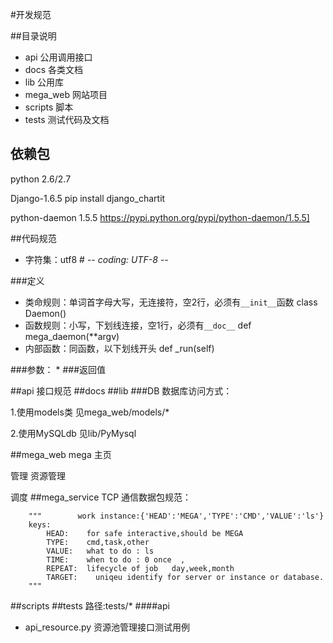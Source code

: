 #开发规范

##目录说明
* api  公用调用接口
* docs 各类文档
* lib  公用库
* mega_web  网站项目
* scripts   脚本
* tests		测试代码及文档

##  依赖包
python 2.6/2.7

Django-1.6.5
pip install django_chartit

python-daemon 1.5.5  <a>https://pypi.python.org/pypi/python-daemon/1.5.5]</a>

##代码规范

* 字符集：utf8	# -*- coding: UTF-8 -*-


###定义

* 类命规则：单词首字母大写，无连接符，空2行，必须有`__init__`函数  class Daemon()
* 函数规则：小写，下划线连接，空1行，必须有`__doc__`   def mega_daemon(**argv)
* 内部函数：同函数，以下划线开头		def _run(self)

###参数：
*
###返回值
 
##api
接口规范
##docs
##lib
###DB
数据库访问方式：

1.使用models类 见mega_web/models/*

2.使用MySQLdb  见lib/PyMysql

##mega_web
mega   主页

管理    资源管理

调度
##mega_service
TCP 通信数据包规范：

        """        work instance:{'HEAD':'MEGA','TYPE':'CMD','VALUE':'ls'}
        keys:
            HEAD:    for safe interactive,should be MEGA
            TYPE:    cmd,task,other
            VALUE:   what to do : ls
            TIME:    when to do : 0 once  ,
            REPEAT:  lifecycle of job   day,week,month
            TARGET:    uniqeu identify for server or instance or database.
        """


##scripts
##tests
路径:tests/*
####api
* api_resource.py  资源池管理接口测试用例

  